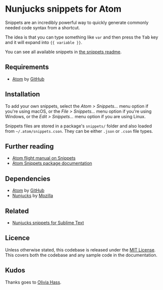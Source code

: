 # Nunjucks snippets for Atom
Snippets are an incredibly powerful way to quickly generate commonly needed code syntax from a shortcut.

The idea is that you can type something like `var` and then press the <kbd>Tab</kbd> key and it will expand into `{{ variable }}`.

You can see all available snippets in [the snippets readme](https://github.com/whatterz/atom-language-nunjucks/blob/master/snippets/README.md).

## Requirements
- [Atom](https://atom.io/) by [GitHub](https://github.com/)

## Installation
To add your own snippets, select the _Atom > Snippets..._ menu option if you're using macOS, or the _File > Snippets..._ menu option if you're using Windows, or the _Edit > Snippets..._ menu option if you are using Linux.

Snippets files are stored in a package's `snippets/` folder and also loaded from `~/.atom/snippets.cson`. They can be either `.json` or `.cson` file types.

## Further reading
- [Atom flight manual on Snippets](https://flight-manual.atom.io/using-atom/sections/snippets/)
- [Atom Snippets package documentation](https://atom.io/packages/snippets)

## Dependencies
- [Atom](https://atom.io/) by [GitHub](https://github.com/)
- [Nunjucks](https://mozilla.github.io/nunjucks/) by [Mozilla](https://mozilla.github.io/)

## Related
- [Nunjucks snippets for Sublime Text](https://github.com/whatterz/sublime-language-nunjucks)

## Licence
Unless otherwise stated, this codebase is released under the [MIT License](https://github.com/whatterz/atom-language-nunjucks/blob/master/LICENSE). This covers both the codebase and any sample code in the documentation.

## Kudos
Thanks goes to [Olivia Hass](https://github.com/alohaas/).